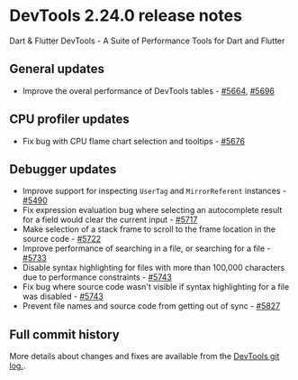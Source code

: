# DevTools 2.24.0 release notes

Dart & Flutter DevTools - A Suite of Performance Tools for Dart and Flutter

## General updates
* Improve the overal performance of DevTools tables - [#5664](https://github.com/flutter/devtools/pull/5664), [#5696](https://github.com/flutter/devtools/pull/5696)

## CPU profiler updates
* Fix bug with CPU flame chart selection and tooltips - [#5676](https://github.com/flutter/devtools/pull/5676)

## Debugger updates
* Improve support for inspecting `UserTag` and `MirrorReferent` instances - [#5490](https://github.com/flutter/devtools/pull/5490)
* Fix expression evaluation bug where selecting an autocomplete result for a field would clear the current input - [#5717](https://github.com/flutter/devtools/pull/5717)
* Make selection of a stack frame to scroll to the frame location in the source code - [#5722](https://github.com/flutter/devtools/pull/5722)
* Improve performance of searching in a file, or searching for a file - [#5733](https://github.com/flutter/devtools/pull/5733)
* Disable syntax highlighting for files with more than 100,000 characters due to performance constraints - [#5743](https://github.com/flutter/devtools/pull/5743)
* Fix bug where source code wasn't visible if syntax highlighting for a file was disabled - [#5743](https://github.com/flutter/devtools/pull/5743)
* Prevent file names and source code from getting out of sync - [#5827](https://github.com/flutter/devtools/pull/5827)

## Full commit history
More details about changes and fixes are available from the
[DevTools git log.](https://github.com/flutter/devtools/commits/master).
